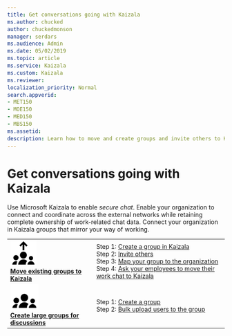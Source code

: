 ```yaml
---
title: Get conversations going with Kaizala
ms.author: chucked
author: chuckedmonson
manager: serdars
ms.audience: Admin
ms.date: 05/02/2019
ms.topic: article
ms.service: Kaizala
ms.custom: Kaizala
ms.reviewer: 
localization_priority: Normal
search.appverid:
- MET150
- MOE150
- MED150
- MBS150
ms.assetid: 
description: Learn how to move and create groups and invite others to Kaizala.
---
```


# Get conversations going with Kaizala

Use Microsoft Kaizala to enable *secure chat*. Enable your organization to connect and coordinate across the external networks while retaining complete ownership of work-related chat data. Connect your organization in Kaizala groups that mirror your way of working. 

|         |         |
|---------|---------|
|![Image of people with arrow icon](media/move-work-chats-icon.png) <br> **[Move existing groups to Kaizala](move-work-chats.md)**     | Step 1: [Create a group in Kaizala](https://review.docs.microsoft.com/en-us/Office365/Kaizala/move-work-chats?branch=getstarted-working#step-1--create-a-group-in-kaizala) <br> Step 2: [Invite others](https://review.docs.microsoft.com/en-us/Office365/Kaizala/move-work-chats?branch=getstarted-working#step-2--invite-others) <br> Step 3: [Map your group to the organization](https://review.docs.microsoft.com/en-us/Office365/Kaizala/move-work-chats?branch=getstarted-working#step-3--map-your-group-to-the-organization) <br> Step 4: [Ask your employees to move their work chat to Kaizala](https://review.docs.microsoft.com/en-us/Office365/Kaizala/move-work-chats?branch=getstarted-working#step-3--ask-your-employees-to-move-their-work-chat-to-kaizala)  |
|![Image of people icon](media/create-large-groups-icon.png) <br> **[Create large groups for discussions](invite-people.md)**     | Step 1: [Create a group](https://review.docs.microsoft.com/en-us/Office365/Kaizala/create-discussion-groups?branch=getstarted-working#step-1--create-a-group) <br> Step 2: [Bulk upload users to the group](https://review.docs.microsoft.com/en-us/Office365/Kaizala/create-discussion-groups?branch=getstarted-working#step-2--bulk-upload-users-to-the-group)  |